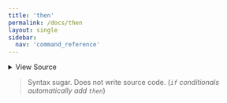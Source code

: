 ```yaml
---
title: 'then'
permalink: /docs/then
layout: single
sidebar:
  nav: 'command_reference'
---
```




<details>
  <summary>View Source</summary>

{% highlight sh %}

# No-op
{% endhighlight %}

</details>



> Syntax sugar. Does not write source code. (_`if` conditionals automatically add `then`_)







